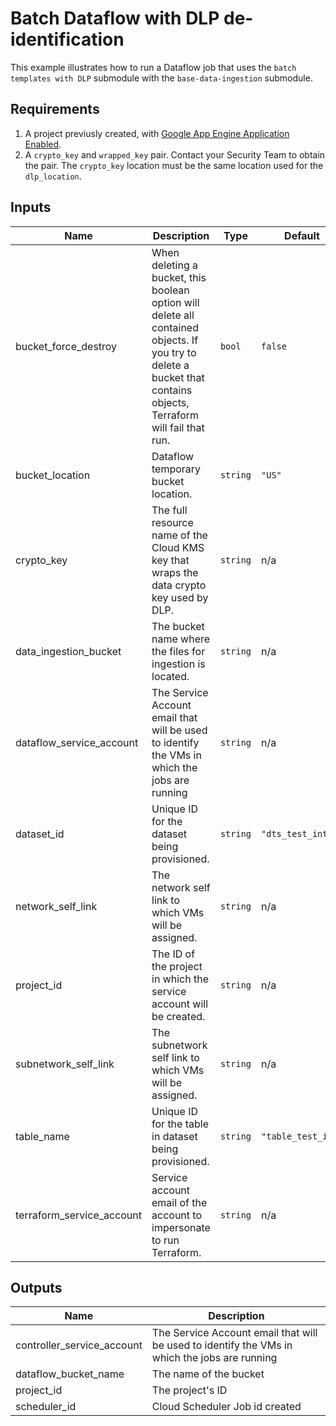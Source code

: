 # Batch Dataflow with DLP de-identification

This example illustrates how to run a Dataflow job that uses the `batch templates with DLP` submodule with the `base-data-ingestion` submodule.

## Requirements

1. A project previusly created, with [Google App Engine Application Enabled](https://cloud.google.com/scheduler/docs/quickstart#create_a_project_with_an_app_engine_app).
1. A `crypto_key` and `wrapped_key` pair.  Contact your Security Team to obtain the pair. The `crypto_key` location must be the same location used for the `dlp_location`.

<!-- BEGINNING OF PRE-COMMIT-TERRAFORM DOCS HOOK -->
## Inputs

| Name | Description | Type | Default | Required |
|------|-------------|------|---------|:--------:|
| bucket\_force\_destroy | When deleting a bucket, this boolean option will delete all contained objects. If you try to delete a bucket that contains objects, Terraform will fail that run. | `bool` | `false` | no |
| bucket\_location | Dataflow temporary bucket location. | `string` | `"US"` | no |
| crypto\_key | The full resource name of the Cloud KMS key that wraps the data crypto key used by DLP. | `string` | n/a | yes |
| data\_ingestion\_bucket | The bucket name where the files for ingestion is located. | `string` | n/a | yes |
| dataflow\_service\_account | The Service Account email that will be used to identify the VMs in which the jobs are running | `string` | n/a | yes |
| dataset\_id | Unique ID for the dataset being provisioned. | `string` | `"dts_test_int"` | no |
| network\_self\_link | The network self link to which VMs will be assigned. | `string` | n/a | yes |
| project\_id | The ID of the project in which the service account will be created. | `string` | n/a | yes |
| subnetwork\_self\_link | The subnetwork self link to which VMs will be assigned. | `string` | n/a | yes |
| table\_name | Unique ID for the table in dataset being provisioned. | `string` | `"table_test_int"` | no |
| terraform\_service\_account | Service account email of the account to impersonate to run Terraform. | `string` | n/a | yes |

## Outputs

| Name | Description |
|------|-------------|
| controller\_service\_account | The Service Account email that will be used to identify the VMs in which the jobs are running |
| dataflow\_bucket\_name | The name of the bucket |
| project\_id | The project's ID |
| scheduler\_id | Cloud Scheduler Job id created |

<!-- END OF PRE-COMMIT-TERRAFORM DOCS HOOK -->
